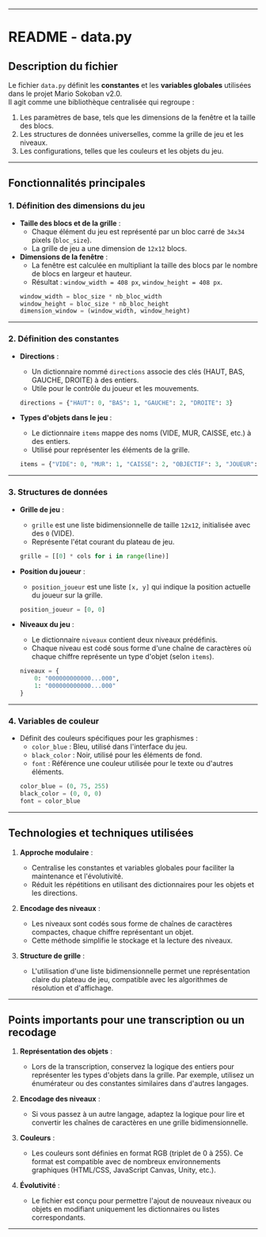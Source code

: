 

---

# **README - data.py**

## **Description du fichier**
Le fichier `data.py` définit les **constantes** et les **variables globales** utilisées dans le projet Mario Sokoban v2.0.  
Il agit comme une bibliothèque centralisée qui regroupe :
1. Les paramètres de base, tels que les dimensions de la fenêtre et la taille des blocs.
2. Les structures de données universelles, comme la grille de jeu et les niveaux.
3. Les configurations, telles que les couleurs et les objets du jeu.

---

## **Fonctionnalités principales**

### **1. Définition des dimensions du jeu**
- **Taille des blocs et de la grille** :
  - Chaque élément du jeu est représenté par un bloc carré de `34x34` pixels (`bloc_size`).
  - La grille de jeu a une dimension de `12x12` blocs.
- **Dimensions de la fenêtre** :
  - La fenêtre est calculée en multipliant la taille des blocs par le nombre de blocs en largeur et hauteur.
  - Résultat : `window_width = 408 px`, `window_height = 408 px`.
  ```python
  window_width = bloc_size * nb_bloc_width
  window_height = bloc_size * nb_bloc_height
  dimension_window = (window_width, window_height)
  ```

---

### **2. Définition des constantes**
- **Directions** :
  - Un dictionnaire nommé `directions` associe des clés (HAUT, BAS, GAUCHE, DROITE) à des entiers.
  - Utile pour le contrôle du joueur et les mouvements.
  ```python
  directions = {"HAUT": 0, "BAS": 1, "GAUCHE": 2, "DROITE": 3}
  ```

- **Types d'objets dans le jeu** :
  - Le dictionnaire `items` mappe des noms (VIDE, MUR, CAISSE, etc.) à des entiers.
  - Utilisé pour représenter les éléments de la grille.
  ```python
  items = {"VIDE": 0, "MUR": 1, "CAISSE": 2, "OBJECTIF": 3, "JOUEUR": 4, "CAISSE_OK": 5}
  ```

---

### **3. Structures de données**
- **Grille de jeu** :
  - `grille` est une liste bidimensionnelle de taille `12x12`, initialisée avec des `0` (VIDE).
  - Représente l'état courant du plateau de jeu.
  ```python
  grille = [[0] * cols for i in range(line)]
  ```
  
- **Position du joueur** :
  - `position_joueur` est une liste `[x, y]` qui indique la position actuelle du joueur sur la grille.
  ```python
  position_joueur = [0, 0]
  ```

- **Niveaux du jeu** :
  - Le dictionnaire `niveaux` contient deux niveaux prédéfinis.
  - Chaque niveau est codé sous forme d'une chaîne de caractères où chaque chiffre représente un type d'objet (selon `items`).
  ```python
  niveaux = {
      0: "000000000000...000",
      1: "000000000000...000"
  }
  ```

---

### **4. Variables de couleur**
- Définit des couleurs spécifiques pour les graphismes :
  - `color_blue` : Bleu, utilisé dans l'interface du jeu.
  - `black_color` : Noir, utilisé pour les éléments de fond.
  - `font` : Référence une couleur utilisée pour le texte ou d'autres éléments.
  ```python
  color_blue = (0, 75, 255)
  black_color = (0, 0, 0)
  font = color_blue
  ```

---

## **Technologies et techniques utilisées**

1. **Approche modulaire** :
   - Centralise les constantes et variables globales pour faciliter la maintenance et l'évolutivité.
   - Réduit les répétitions en utilisant des dictionnaires pour les objets et les directions.

2. **Encodage des niveaux** :
   - Les niveaux sont codés sous forme de chaînes de caractères compactes, chaque chiffre représentant un objet.
   - Cette méthode simplifie le stockage et la lecture des niveaux.

3. **Structure de grille** :
   - L'utilisation d'une liste bidimensionnelle permet une représentation claire du plateau de jeu, compatible avec les algorithmes de résolution et d'affichage.

---

## **Points importants pour une transcription ou un recodage**
1. **Représentation des objets** :
   - Lors de la transcription, conservez la logique des entiers pour représenter les types d'objets dans la grille. Par exemple, utilisez un énumérateur ou des constantes similaires dans d'autres langages.

2. **Encodage des niveaux** :
   - Si vous passez à un autre langage, adaptez la logique pour lire et convertir les chaînes de caractères en une grille bidimensionnelle.

3. **Couleurs** :
   - Les couleurs sont définies en format RGB (triplet de 0 à 255). Ce format est compatible avec de nombreux environnements graphiques (HTML/CSS, JavaScript Canvas, Unity, etc.).

4. **Évolutivité** :
   - Le fichier est conçu pour permettre l'ajout de nouveaux niveaux ou objets en modifiant uniquement les dictionnaires ou listes correspondants.

---

